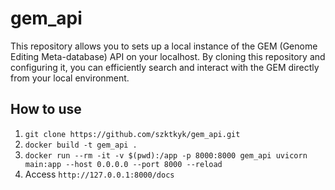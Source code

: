 # gem_api
This repository allows you to sets up a local instance of the GEM (Genome Editing Meta-database) API on your localhost. By cloning this repository and configuring it, you can efficiently search and interact with the GEM directly from your local environment. 

## How to use
1. `git clone https://github.com/szktkyk/gem_api.git`
2. `docker build -t gem_api .`
3. `docker run --rm -it -v $(pwd):/app -p 8000:8000 gem_api uvicorn main:app --host 0.0.0.0 --port 8000 --reload`
4. Access `http://127.0.0.1:8000/docs`

